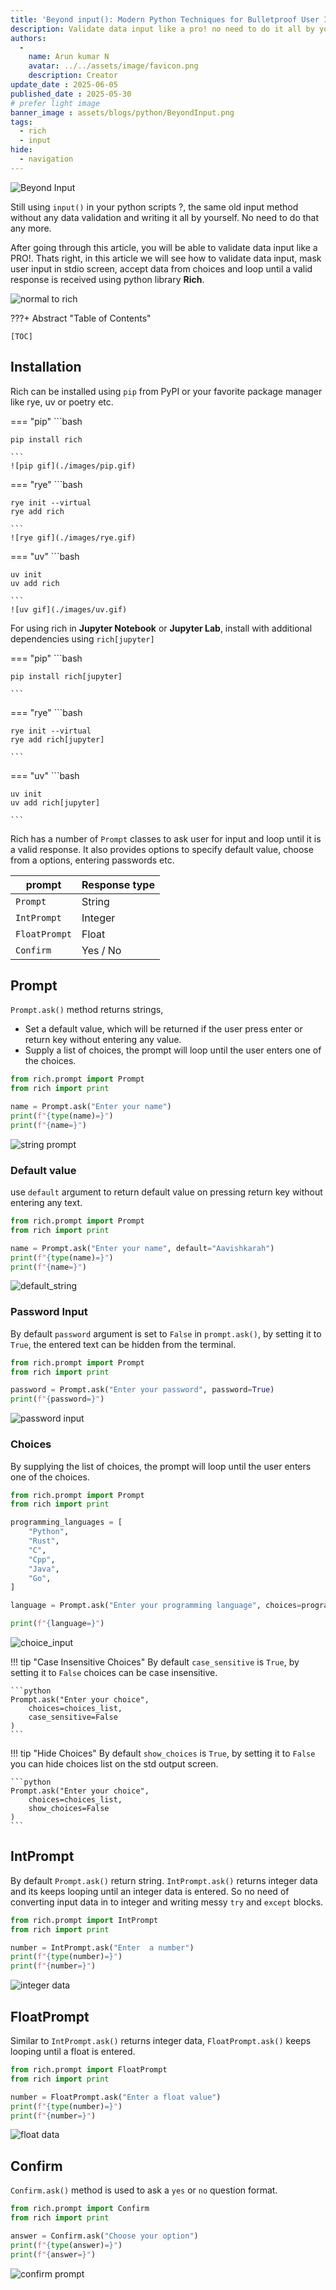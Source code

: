 ```yaml
---
title: 'Beyond input(): Modern Python Techniques for Bulletproof User Input Validation'
description: Validate data input like a pro! no need to do it all by yourself.
authors:
  -
    name: Arun kumar N
    avatar: ../../assets/image/favicon.png
    description: Creator
update_date : 2025-06-05
published_date : 2025-05-30
# prefer light image
banner_image : assets/blogs/python/BeyondInput.png
tags:
  - rich
  - input
hide:
  - navigation
---
```


![Beyond Input](../../../assets/blogs/python/BeyondInput.png)

Still using `input()` in your python scripts ?, the same old input method without any data validation and  writing it all by yourself. No need to do that any more.

After going through this article, you will be able to validate data input like a PRO!. Thats right, in this article we will see how to validate data input, mask user input in stdio screen, accept data from choices and loop until a valid response is received using python library **Rich**.

![normal to rich](./images/prompt.gif)

???+ Abstract "Table of Contents"

    [TOC]


## Installation

Rich can be installed using `pip` from PyPI or your favorite package manager like rye, uv or poetry etc.


=== "pip"
    ```bash

    pip install rich

    ```
    ![pip gif](./images/pip.gif)


=== "rye"
    ```bash

    rye init --virtual
    rye add rich

    ```
    ![rye gif](./images/rye.gif)

=== "uv"
    ```bash

    uv init
    uv add rich

    ```
    ![uv gif](./images/uv.gif)



For using rich in  **Jupyter Notebook** or **Jupyter Lab**, install with additional dependencies using `rich[jupyter]`



=== "pip"
    ```bash

    pip install rich[jupyter]

    ```

=== "rye"
    ```bash

    rye init --virtual
    rye add rich[jupyter]

    ```

=== "uv"
    ```bash

    uv init
    uv add rich[jupyter]

    ```

Rich has a number of `Prompt` classes to ask user for input and loop until it is a valid response. It also provides options to specify default value, choose from a options, entering passwords etc.

| prompt        | Response type |
| ------------- | ------------- |
| `Prompt`      | String        |
| `IntPrompt`   | Integer       |
| `FloatPrompt` | Float         |
| `Confirm`     | Yes / No      |


## Prompt

`Prompt.ask()` method returns strings, 
- Set a default value, which will be returned if the user press enter or return key without entering any value. 
- Supply a list of choices, the prompt will loop until the user enters one of the choices.

```python title="string_prompt.py"
from rich.prompt import Prompt
from rich import print

name = Prompt.ask("Enter your name")
print(f"{type(name)=}")
print(f"{name=}")
```

![string prompt](./images/string_prompt.png)

### Default value

use `default` argument to return default value on pressing return key without entering any text.

```python title="default_string.py"
from rich.prompt import Prompt
from rich import print

name = Prompt.ask("Enter your name", default="Aavishkarah")
print(f"{type(name)=}")
print(f"{name=}")

```

![default_string](./images/default_string.png)

### Password Input

By default `password` argument is set to `False` in  `prompt.ask()`, by setting it to `True`, the entered text can be hidden from the terminal.

```python title="password_input.py"
from rich.prompt import Prompt
from rich import print

password = Prompt.ask("Enter your password", password=True)
print(f"{password=}")

```

![password input](./images/password_input.png)

### Choices

By supplying the list of choices, the prompt will loop until the user enters one of the choices.

```python title="choice_input.py"
from rich.prompt import Prompt
from rich import print

programming_languages = [
    "Python",
    "Rust",
    "C",
    "Cpp",
    "Java",
    "Go",
]

language = Prompt.ask("Enter your programming language", choices=programming_languages)

print(f"{language=}")

```

![choice_input](./images/choice_input.png)

!!! tip "Case Insensitive Choices"
    By default `case_sensitive` is `True`, by setting it to `False` choices can be case insensitive.

    ```python
    Prompt.ask("Enter your choice", 
        choices=choices_list,
        case_sensitive=False
    )  
    ```


!!! tip "Hide Choices"
    By default `show_choices` is `True`, by setting it to `False` you can hide choices list on the std output screen.

    ```python
    Prompt.ask("Enter your choice", 
        choices=choices_list,
        show_choices=False
    )  
    ```

## IntPrompt

By default `Prompt.ask()` return string. `IntPrompt.ask()` returns integer data and its keeps looping until an integer data is entered. So no need of converting input data in to integer and writing messy `try` and `except` blocks.


```python title="integer_data.py"
from rich.prompt import IntPrompt
from rich import print

number = IntPrompt.ask("Enter  a number")
print(f"{type(number)=}")
print(f"{number=}")
```

![integer data](./images/integer_data.png)


## FloatPrompt

Similar to `IntPrompt.ask()` returns integer data, `FloatPrompt.ask()` keeps looping until a float is entered.

```python title="float_data.py"
from rich.prompt import FloatPrompt
from rich import print

number = FloatPrompt.ask("Enter a float value")
print(f"{type(number)=}")
print(f"{number=}")
```

![float data](./images/float_data.png)


## Confirm

`Confirm.ask()` method is used to ask a `yes` or `no` question format.

```python title="confirm_prompt.py"
from rich.prompt import Confirm
from rich import print

answer = Confirm.ask("Choose your option")
print(f"{type(answer)=}")
print(f"{answer=}")
```

![confirm prompt](./images/confirm_prompt.png)